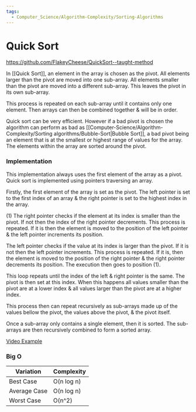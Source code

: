 ```yaml
---
tags:
  - Computer_Science/Algorithm-Complexity/Sorting-Algorithms
---
```

# Quick Sort
https://github.com/FlakeyCheese/QuickSort--taught-method

In [[Quick Sort]], an element in the array is chosen as the pivot.
All elements larger than the pivot are moved into one sub-array.
All elements smaller than the pivot are moved into a different sub-array.
This leaves the pivot in its own sub-array.

This process is repeated on each sub-array until it contains only one element. Then arrays can then be combined together & will be in order.

Quick sort can be very efficient. However if a bad pivot is chosen the algorithm can perform as bad as [[Computer-Science/Algorithm-Complexity/Sorting algorithms/Bubble-Sort|Bubble Sort]], a bad pivot being an element that is at the smallest or highest range of values for the array.
The elements within the array are sorted around the pivot.

### Implementation
This implementation always uses the first element of the array as a pivot.
Quick sort is implemented using pointers traversing an array.

Firstly, the first element of the array is set as the pivot. The left pointer is set to the first index of an array & the right pointer is set to the highest index in the array.

(1) The right pointer checks if the element at its index is smaller than the pivot. If not then the index of the right pointer decrements. This process is repeated.
If it is then the element is moved to the position of the left pointer & the left pointer increments its position.

The left pointer checks if the value at its index is larger than the pivot. If it is not then the left pointer increments. This process is repeated.
If it is, then the element is moved to the position of the right pointer & the right pointer decrements its position. The execution then goes to position (1).

This loop repeats until the index of the left & right pointer is the same. The pivot is then set at this index. When this happens all values smaller than the pivot are at a lower index & all values larger than the pivot are at a higher index.

This process then can repeat recursively as sub-arrays made up of the values bellow the pivot, the values above the pivot, & the pivot itself.

Once a sub-array only contains a single element, then it is sorted. The sub-arrays are then recursively combined to form a sorted array.

[Video Example](https://www.youtube.com/watch?v=h_9kAXFKJwY)

### Big O

| Variation    | Complexity |
| ------------ | ---------- |
| Best Case    | O(n log n) |
| Average Case | O(n log n) |
| Worst Case   | O(n^2)     |
